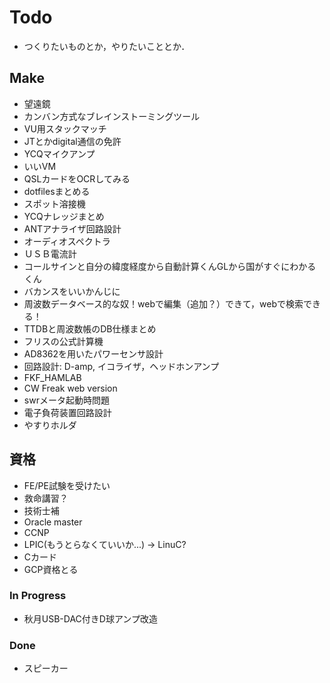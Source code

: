 # Todo
  - つくりたいものとか，やりたいこととか．

## Make
  - 望遠鏡
  - カンバン方式なブレインストーミングツール
  - VU用スタックマッチ
  - JTとかdigital通信の免許
  - YCQマイクアンプ
  - いいVM
  - QSLカードをOCRしてみる
  - dotfilesまとめる
  - スポット溶接機
  - YCQナレッジまとめ
  - ANTアナライザ回路設計
  - オーディオスペクトラ
  - ＵＳＢ電流計
  - コールサインと自分の緯度経度から自動計算くんGLから国がすぐにわかるくん
  - バカンスをいいかんじに
  - 周波数データベース的な奴！webで編集（追加？）できて，webで検索できる！
  - TTDBと周波数帳のDB仕様まとめ
  - フリスの公式計算機
  - AD8362を用いたパワーセンサ設計
  - 回路設計: D-amp, イコライザ，ヘッドホンアンプ
  - FKF_HAMLAB
  - CW Freak web version
  - swrメータ起動時問題
  - 電子負荷装置回路設計
  - やすりホルダ

## 資格
  - FE/PE試験を受けたい
  - 救命講習？
  - 技術士補
  - Oracle master
  - CCNP
  - LPIC(もうとらなくていいか...) -> LinuC?
  - Cカード
  - GCP資格とる

### In Progress
  - 秋月USB-DAC付きD球アンプ改造

### Done
  - スピーカー
